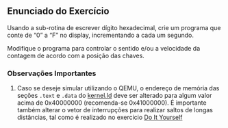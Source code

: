 ## Enunciado do Exercício

Usando a sub-rotina de escrever dígito hexadecimal, crie um programa que conte de “0” a “F” no display, incrementando a cada um segundo.

Modifique o programa para controlar o sentido e/ou a velocidade da contagem de acordo com a posição das chaves.

### Observações Importantes

1. Caso se deseje simular utilizando o QEMU, o endereço de memória das seções `.text` e `.data` do [kernel.ld](kernel.ld) deve ser alterado para algum valor acima de 0x40000000 (recomenda-se 0x41000000). É importante também alterar o vetor de interrupções para realizar saltos de longas distâncias, tal como é realizado no exercicio [Do It Yourself](../Do%20It%20Yourself/do_it_yourself_qemu.s)
